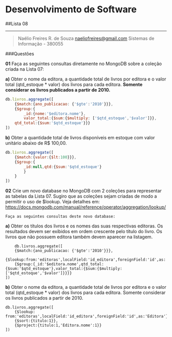 ﻿Desenvolvimento de Software
========================
##Lista 08

----------

> Naélio Freires R. de Souza naeliofreires@gmail.com Sistemas de
> Informação - 380055

###Questões

**01** Faça as seguintes consultas diretamente no MongoDB sobre a coleção criada na Lista 07:

**a)** Obter o nome da editora, a quantidade total de livros por editora e o valor total (qtd_estoque * valor) dos livros para cada editora. **Somente considerar os livros publicados a partir de 2010.**
```js
db.livros.aggregate([
    {$match:{ano_publicacao: {'$gte':'2010'}}},
    {$group:{
    	_id:{nome:'$editora.nome'},
    	valor_total:{$sum:{$multiply: ['$qtd_estoque','$valor']}},
	qtd_total:{$sum:'$qtd_estoque'}}} 
])
```
**b)** Obter a quantidade total de livros disponíveis em estoque com valor unitário abaixo de R$ 100,00.

```js
db.livros.aggregate([
	{$match:{valor:{$lt:100}}},
	{$group:{
		_id:null,qtd:{$sum:'$qtd_estoque'}
		}
	}
])
```


**02** Crie um novo database no MongoDB com 2 coleções para representar as tabelas da Lista 07. Sugiro que as coleções sejam criadas de modo a permitir o uso de $lookup. Veja detalhes em: https://docs.mongodb.com/manual/reference/operator/aggregation/lookup/

    Faça as seguintes consultas deste novo database: 

**a)** Obter os títulos dos livros e os nomes das suas respectivas editoras. Os resultados devem ser exibidos em ordem crescente pelo título do livro. Os livros que não possuem editora também devem aparecer na listagem.

    	db.livros.aggregate([
        {$match:{ano_publicacao: {'$gte':'2010'}}},
        {$lookup:from:'editoras',localField:'id_editora',foreignField:'id',as:'Editora'}},
        {$group:{_id:'$editora.nome',qtd_total:{$sum:'$qtd_estoque'},valor_total:{$sum:{$multiply:['$qtd_estoque','$valor']}}}}
    ])

**b)** Obter o nome da editora, a quantidade total de livros por editora e o valor total (qtd_estoque * valor) dos livros para cada editora. Somente considerar os livros publicados a partir de 2010.

    db.livros.aggregate([
        {$lookup: from:'editoras',localField:'id_editora',foreignField:'id',as:'Editora'}},
        {$sort:{titulo:1}},
        {$project:{titulo:1,'Editora.nome':1}}
    ])

